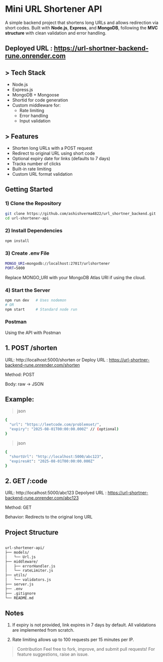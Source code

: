 # Mini URL Shortener API

A simple backend project that shortens long URLs and allows redirection via short codes. Built with **Node.js**, **Express**, and **MongoDB**, following the **MVC structure** with clean validation and error handling.

## Deployed URL : https://url-shortner-backend-rune.onrender.com


## > Tech Stack

- Node.js
- Express.js
- MongoDB + Mongoose
- Shortid for code generation
- Custom middleware for:
  - Rate limiting
  - Error handling
  - Input validation


## > Features

- Shorten long URLs with a POST request
- Redirect to original URL using short code
- Optional expiry date for links (defaults to 7 days)
- Tracks number of clicks
- Built-in rate limiting
- Custom URL format validation



## Getting Started

### 1) Clone the Repository

```bash
git clone https://github.com/ashishverma4822/url_shortner_backend.git
cd url-shortener-api
```



### 2) Install Dependencies
```bash
npm install
```

### 3) Create .env File
```bash
MONGO_URI=mongodb://localhost:27017/urlshortener
PORT=5000
```
Replace MONGO_URI with your MongoDB Atlas URI if using the cloud.

### 4) Start the Server
```bash
npm run dev   # Uses nodemon
# OR
npm start     # Standard node run
```

### Postman
 
Using the API with Postman
## 1. POST /shorten
URL: http://localhost:5000/shorten
or
Deploy URL : https://url-shortner-backend-rune.onrender.com/shorten

Method: POST

Body: raw → JSON

## Example:
> json
```bash
{
  "url": "https://leetcode.com/problemset/",
  "expiry": "2025-08-01T00:00:00.000Z" // (optional)
}
```


> json
```bash
{
  "shortUrl": "http://localhost:5000/abc123",
  "expiresAt": "2025-08-01T00:00:00.000Z"
}
```

## 2. GET /:code
URL: http://localhost:5000/abc123
Depolyed URL : https://url-shortner-backend-rune.onrender.com/abc123

Method: GET

Behavior: Redirects to the original long URL

## Project Structure
```bash

url-shortener-api/
├── models/
│   └── Url.js
├── middleware/
│   ├── errorHandler.js
│   └── rateLimiter.js
├── utils/
│   └── validators.js
├── server.js
├── .env
├── .gitignore
└── README.md

```

## Notes
1) If expiry is not provided, link expires in 7 days by default.
All validations are implemented from scratch.

2) Rate limiting allows up to 100 requests per 15 minutes per IP.

>  Contribution
Feel free to fork, improve, and submit pull requests! For feature suggestions, raise an issue.
